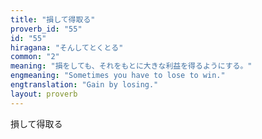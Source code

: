 ```yaml
---
title: "損して得取る"
proverb_id: "55"
id: "55"
hiragana: "そんしてとくとる"
common: "2"
meaning: "損をしても、それをもとに大きな利益を得るようにする。"
engmeaning: "Sometimes you have to lose to win."
engtranslation: "Gain by losing."
layout: proverb
---
```


損して得取る
